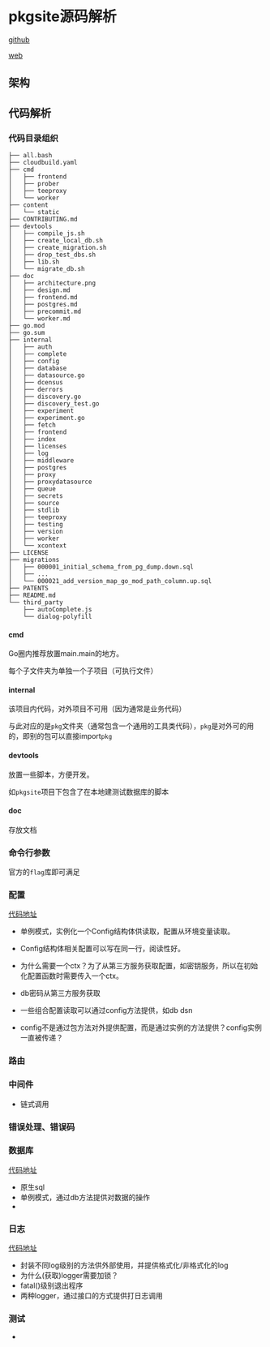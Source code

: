 # pkgsite源码解析

[github](https://github.com/golang/pkgsite)

[web](https://pkg.go.dev/)



## 架构



## 代码解析

### 代码目录组织

```
├── all.bash
├── cloudbuild.yaml
├── cmd
│   ├── frontend
│   ├── prober
│   ├── teeproxy
│   └── worker
├── content
│   └── static
├── CONTRIBUTING.md
├── devtools
│   ├── compile_js.sh
│   ├── create_local_db.sh
│   ├── create_migration.sh
│   ├── drop_test_dbs.sh
│   ├── lib.sh
│   └── migrate_db.sh
├── doc
│   ├── architecture.png
│   ├── design.md
│   ├── frontend.md
│   ├── postgres.md
│   ├── precommit.md
│   └── worker.md
├── go.mod
├── go.sum
├── internal
│   ├── auth
│   ├── complete
│   ├── config
│   ├── database
│   ├── datasource.go
│   ├── dcensus
│   ├── derrors
│   ├── discovery.go
│   ├── discovery_test.go
│   ├── experiment
│   ├── experiment.go
│   ├── fetch
│   ├── frontend
│   ├── index
│   ├── licenses
│   ├── log
│   ├── middleware
│   ├── postgres
│   ├── proxy
│   ├── proxydatasource
│   ├── queue
│   ├── secrets
│   ├── source
│   ├── stdlib
│   ├── teeproxy
│   ├── testing
│   ├── version
│   ├── worker
│   └── xcontext
├── LICENSE
├── migrations
│   ├── 000001_initial_schema_from_pg_dump.down.sql
│   ├── ...
│   └── 000021_add_version_map_go_mod_path_column.up.sql
├── PATENTS
├── README.md
└── third_party
    ├── autoComplete.js
    └── dialog-polyfill
```



#### cmd

Go圈内推荐放置main.main的地方。

每个子文件夹为单独一个子项目（可执行文件）

#### internal

该项目内代码，对外项目不可用（因为通常是业务代码）

与此对应的是`pkg`文件夹（通常包含一个通用的工具类代码），`pkg`是对外可的用的，即别的包可以直接import`pkg`

#### devtools

放置一些脚本，方便开发。

如`pkgsite`项目下包含了在本地建测试数据库的脚本

#### doc

存放文档



### 命令行参数

官方的`flag`库即可满足

### 配置

[代码地址](https://github.com/golang/pkgsite/tree/master/internal/config)

- 单例模式，实例化一个Config结构体供读取，配置从环境变量读取。

- Config结构体相关配置可以写在同一行，阅读性好。

- 为什么需要一个ctx？为了从第三方服务获取配置，如密钥服务，所以在初始化配置函数时需要传入一个ctx。

- db密码从第三方服务获取

- 一些组合配置读取可以通过config方法提供，如db dsn
- config不是通过包方法对外提供配置，而是通过实例的方法提供？config实例一直被传递？

### 路由

### 中间件

- 链式调用



### 错误处理、错误码

### 数据库

[代码地址](https://github.com/golang/pkgsite/tree/master/internal/postgres)

- 原生sql
-  单例模式，通过db方法提供对数据的操作
- 

### 日志

[代码地址](https://github.com/golang/pkgsite/tree/master/internal/log)

- 封装不同log级别的方法供外部使用，并提供格式化/非格式化的log
- 为什么(获取)logger需要加锁？
- fatal()级别退出程序
- 两种logger，通过接口的方式提供打日志调用

### 测试

- 







